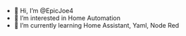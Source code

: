 - 👋 Hi, I’m @EpicJoe4
- 👀 I’m interested in Home Automation
- 🌱 I’m currently learning Home Assistant, Yaml, Node Red

<!---
EpicJoe4/EpicJoe4 is a ✨ special ✨ repository because its `README.md` (this file) appears on your GitHub profile.
You can click the Preview link to take a look at your changes.
--->
